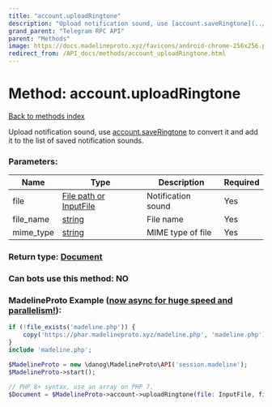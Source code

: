 ```yaml
---
title: "account.uploadRingtone"
description: "Upload notification sound, use [account.saveRingtone](../methods/account.saveRingtone.html) to convert it and add it to the list of saved notification sounds."
grand_parent: "Telegram RPC API"
parent: "Methods"
image: https://docs.madelineproto.xyz/favicons/android-chrome-256x256.png
redirect_from: /API_docs/methods/account_uploadRingtone.html
---
```

# Method: account.uploadRingtone
[Back to methods index](index.html)



Upload notification sound, use [account.saveRingtone](../methods/account.saveRingtone.html) to convert it and add it to the list of saved notification sounds.

### Parameters:

| Name     |    Type       | Description | Required |
|----------|---------------|-------------|----------|
|file|[File path or InputFile](/API_docs/types/InputFile.html) | Notification sound | Yes|
|file\_name|[string](/API_docs/types/string.html) | File name | Yes|
|mime\_type|[string](/API_docs/types/string.html) | MIME type of file | Yes|


### Return type: [Document](/API_docs/types/Document.html)

### Can bots use this method: **NO**


### MadelineProto Example ([now async for huge speed and parallelism!](https://docs.madelineproto.xyz/docs/ASYNC.html)):


```php
if (!file_exists('madeline.php')) {
    copy('https://phar.madelineproto.xyz/madeline.php', 'madeline.php');
}
include 'madeline.php';

$MadelineProto = new \danog\MadelineProto\API('session.madeline');
$MadelineProto->start();

// PHP 8+ syntax, use an array on PHP 7.
$Document = $MadelineProto->account->uploadRingtone(file: InputFile, file_name: 'string', mime_type: 'string', );
```

